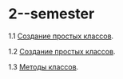 # 2--semester



1.1  [Создание простых классов](https://colab.research.google.com/drive/162CZlbTZIDE0amiJWZQmVOOAfW807Yho?usp=sharing).

1.2 [Создание простых классов](https://colab.research.google.com/drive/1wQKWny2jeIjjHFowIIiw0-owr04rjIeN?usp=sharing).

1.3 [Методы классов](https://colab.research.google.com/drive/1ipvAY9KSa-Mm9VnUdionRq8VQ5_KSXXY?usp=shar).
